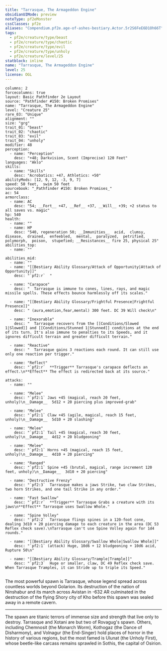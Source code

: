 ```yaml
---
title: "Tarrasque, The Armageddon Engine"
obsidianUIMode: preview
noteType: pf2eMonster
cssClasses: pf2e
aliases: "Compendium.pf2e.age-of-ashes-bestiary.Actor.5r2S6FeE6D1Oh66T" 
tags:
  - pf2e/creature/type/beast
  - pf2e/creature/type/chaotic
  - pf2e/creature/type/evil
  - pf2e/creature/type/unholy
  - pf2e/creature/level/25
statblock: inline
name: "Tarrasque, The Armageddon Engine"
level: 25
license: OGL
---
```


```statblock
columns: 2
forcecolumns: true
layout: Basic Pathfinder 2e Layout
source: "Pathfinder #150: Broken Promises"
name: "Tarrasque, The Armageddon Engine"
level: "Creature 25"
rare_03: "Unique"
alignment: ""
size: "grg"
trait_01: "beast"
trait_02: "chaotic"
trait_03: "evil"
trait_04: "unholy"
modifier: 48
perception:
  - name: "Perception"
    desc: "+48; Darkvision, Scent (Imprecise) 120 Feet"
languages: "Aklo"
skills:
  - name: "Skills"
    desc: "Acrobatics: +47, Athletics: +50"
abilityMods: [12, 9, 12, -3, 9, 7]
speed: 50 feet,  swim 50 feet
sourcebook: "_Pathfinder #150: Broken Promises_"
ac: 54
armorclass:
  - name: AC
    desc: "54; __Fort__ +47, __Ref__ +37, __Will__ +39; +2 status to all saves vs. magic"
hp: 540
health:
  - name: ""
  - name: HP
    desc: "540, regeneration 50; __Immunities__  acid,  clumsy,  disease,  drained,  enfeebled,  mental,  paralyzed,  petrified,  polymorph,  poison,  stupefied; __Resistances__ fire 25, physical 25"
abilities_top:
  - name: ""

abilities_mid:
  - name: ""
  - name: "[[Bestiary Ability Glossary/Attack of Opportunity|Attack of Opportunity]]"
    desc: "`pf2:r`  "

  - name: "Carapace"
    desc: "  Tarrasque is immune to cones, lines, rays, and magic missile spells. These effects bounce harmlessly off its scales."

  - name: "[[Bestiary Ability Glossary/Frightful Presence|Frightful Presence]]"
    desc: " (aura,emotion,fear,mental) 300 feet. DC 39 Will check\n"

  - name: "Inexorable"
    desc: "  Tarrasque recovers from the [[Conditions/Slowed 1|Slowed]] and [[Conditions/Stunned 1|Stunned]] conditions at the end of its turn. It's also immune to penalties to its Speeds, and it ignores difficult terrain and greater difficult terrain."

  - name: "Reactive"
    desc: "  Tarrasque gains 3 reactions each round. It can still use only one reaction per trigger."

  - name: "Reflect"
    desc: "`pf2:r`  **Trigger** Tarrasque's carapace deflects an effect.\n**Effect** The effect is redirected back at its source."

attacks:
  - name: ""

  - name: "Melee"
    desc: "`pf2:1` Jaws +45 (magical, reach 20 feet, unholy)\n__Damage__  5d12 + 20 piercing plus improved-grab"

  - name: "Melee"
    desc: "`pf2:1` Claw +45 (agile, magical, reach 15 feet, unholy)\n__Damage__  5d10 + 20 slashing"

  - name: "Melee"
    desc: "`pf2:1` Tail +45 (magical, reach 30 feet, unholy)\n__Damage__  4d12 + 20 bludgeoning"

  - name: "Melee"
    desc: "`pf2:1` Horns +45 (magical, reach 15 feet, unholy)\n__Damage__  4d10 + 20 piercing"

  - name: "Ranged"
    desc: "`pf2:1` Spine +45 (brutal, magical, range increment 120 feet, unholy)\n__Damage__  3d10 + 20 piercing"

  - name: "Destructive Frenzy"
    desc: "`pf2:3`  Tarrasque makes a jaws Strike, two claw Strikes, two horn Strikes, and one tail Strike in any order."

  - name: "Fast Swallow"
    desc: "`pf2:r`  **Trigger** Tarrasque Grabs a creature with its jaws\n**Effect** Tarrasque uses Swallow Whole."

  - name: "Spine Volley"
    desc: "`pf2:2`  Tarrasque flings spines in a 120-foot cone, dealing 3d10 + 20 piercing damage to each creature in the area (DC 53 Reflex check save).\nTarrasque can't use Spine Volley again for 1d4 rounds."

  - name: "[[Bestiary Ability Glossary/Swallow Whole|Swallow Whole]]"
    desc: "`pf2:1` (attack) Huge, 10d6 + 12 bludgeoning + 10d6 acid, Rupture 50\n"

  - name: "[[Bestiary Ability Glossary/Trample|Trample]]"
    desc: "`pf2:3`  Huge or smaller, claw, DC 49 Reflex check save. When Tarrasque Tramples, it can Stride up to triple its Speed."
 
```



The most powerful spawn is Tarrasque, whose legend spread across countless worlds beyond Golarion. Its destruction of the nation of Ninshabur and its march across Avistan in -632 AR culminated in the destruction of the flying Shory city of Kho before this spawn was sealed away in a remote cavern.

* * *

The spawn are titanic terrors of immense size and strength that live only to destroy. Tarrasque and Xotani are but two of Rovagug's spawn. Others, including Chemnosit (the Monarch Worm), Kothogaz (the Dance of Disharmony), and Volnagur (the End-Singer) hold places of horror in the history of various regions, but the most famed is Ulunat (the Unholy First), whose beetle-like carcass remains sprawled in Sothis, the capital of Osirion.
